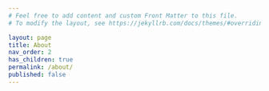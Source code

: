 ```yaml
---
# Feel free to add content and custom Front Matter to this file.
# To modify the layout, see https://jekyllrb.com/docs/themes/#overriding-theme-defaults

layout: page
title: About
nav_order: 2
has_children: true
permalink: /about/
published: false
---
```

